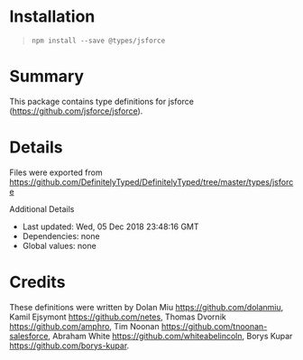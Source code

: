 # Installation
> `npm install --save @types/jsforce`

# Summary
This package contains type definitions for jsforce (https://github.com/jsforce/jsforce).

# Details
Files were exported from https://github.com/DefinitelyTyped/DefinitelyTyped/tree/master/types/jsforce

Additional Details
 * Last updated: Wed, 05 Dec 2018 23:48:16 GMT
 * Dependencies: none
 * Global values: none

# Credits
These definitions were written by Dolan Miu <https://github.com/dolanmiu>, Kamil Ejsymont <https://github.com/netes>, Thomas Dvornik <https://github.com/amphro>, Tim Noonan <https://github.com/tnoonan-salesforce>, Abraham White <https://github.com/whiteabelincoln>, Borys Kupar <https://github.com/borys-kupar>.
